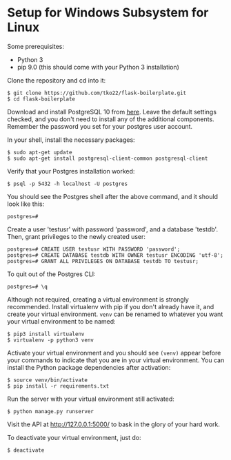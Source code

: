 # Setup for Windows Subsystem for Linux
Some prerequisites:
- Python 3
- pip 9.0 (this should come with your Python 3 installation)

Clone the repository and cd into it:
```
$ git clone https://github.com/tko22/flask-boilerplate.git
$ cd flask-boilerplate
```

Download and install PostgreSQL 10 from [here](https://www.openscg.com/bigsql/postgresql/installers.jsp/). Leave the default settings checked, and you don't need to install any of the additional components. Remember the password you set for your postgres user account. 

In your shell, install the necessary packages:
```
$ sudo apt-get update
$ sudo apt-get install postgresql-client-common postgresql-client
```

Verify that your Postgres installation worked:
```
$ psql -p 5432 -h localhost -U postgres
```

You should see the Postgres shell after the above command, and it should look like this:
```
postgres=#
```

Create a user 'testusr' with password 'password', and a database 'testdb'. Then, grant privileges to the newly created user:
```
postgres=# CREATE USER testusr WITH PASSWORD 'password';
postgres=# CREATE DATABASE testdb WITH OWNER testusr ENCODING 'utf-8';
postgres=# GRANT ALL PRIVILEGES ON DATABASE testdb TO testusr;
```

To quit out of the Postgres CLI:
```
postgres=# \q
```

Although not required, creating a virtual environment is strongly recommended. Install virtualenv with pip if you don't already have it, and create your virtual environment. ```venv``` can be renamed to whatever you want your virtual environment to be named:
```
$ pip3 install virtualenv
$ virtualenv -p python3 venv
```

Activate your virtual environment and you should see ```(venv)``` appear before your commands to indicate that you are in your virtual environment. You can install the Python package dependencies after activation:
```
$ source venv/bin/activate
$ pip install -r requirements.txt
```

Run the server with your virtual environment still activated:
```
$ python manage.py runserver
```

Visit the API at http://127.0.0.1:5000/ to bask in the glory of your hard work.

To deactivate your virtual environment, just do:
```
$ deactivate
```
